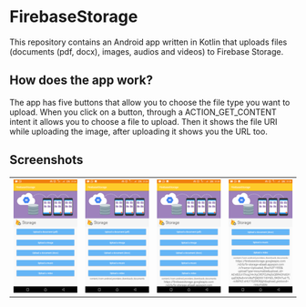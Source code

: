 # FirebaseStorage
This repository contains an Android app written in Kotlin that uploads files (documents (pdf, docx), images, audios and videos) to Firebase Storage.

## How does the app work?
The app has five buttons that allow you to choose the file type you want to upload.
When you click on a button, through a ACTION_GET_CONTENT intent it allows you to choose a file to upload.
Then it shows the file URI while uploading the image, after uploading it shows you the URL too.

## Screenshots
<table width="100%">
  <tr>
    <th width="25%"><img src="https://github.com/callebdev/FirebaseStorage/blob/master/ScreenshotsFirebaseStorage/Screenshot_20200318-212427.png"></th>
    <th width="25%"><img src="https://github.com/callebdev/FirebaseStorage/blob/master/ScreenshotsFirebaseStorage/Screenshot_20200318-212452.png"></th>
    <th width="25%"><img src="https://github.com/callebdev/FirebaseStorage/blob/master/ScreenshotsFirebaseStorage/Screenshot_20200318-212514.png"></th>
    <th width="25%"><img src="https://github.com/callebdev/FirebaseStorage/blob/master/ScreenshotsFirebaseStorage/Screenshot_20200318-212519.png"></th>
  </tr>
</table>
